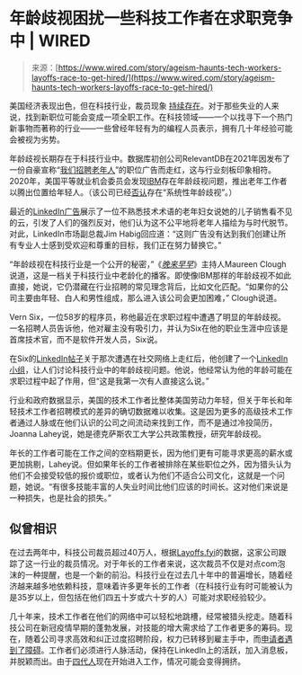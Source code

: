 <!--yml

category: 未分类

date: 2024-05-27 14:53:57

-->

# 年龄歧视困扰一些科技工作者在求职竞争中 | WIRED

> 来源：[https://www.wired.com/story/ageism-haunts-tech-workers-layoffs-race-to-get-hired/](https://www.wired.com/story/ageism-haunts-tech-workers-layoffs-race-to-get-hired/)

美国经济表现出色，但在科技行业，裁员现象 [持续存在](https://www.wired.com/story/tech-layoffs-2024-amazon-google-discord-twitch/)。对于那些失业的人来说，找到新职位可能会变成一项全职工作。在科技领域——一个以找寻下一个热门新事物而著称的行业——一些曾经年轻有为的编程人员表示，拥有几十年经验可能会被视为劣势。

年龄歧视长期存在于科技行业中。数据库初创公司RelevantDB在2021年因发布了一份自豪宣称“[我们招聘老年人](https://www.fastcompany.com/90669478/we-hire-old-people-job-posting-for-software-developer-sparks-a-viral-conversation-about-ageism-in-tech)”的职位广告而走红，这与行业刻板印象相符。2020年，美国平等就业机会委员会发现[IBM](https://www.propublica.org/article/the-u-s-equal-employment-opportunity-commission-confirms-a-pattern-of-age-discrimination-at-ibm)存在年龄歧视问题，推出老年工作者以腾出位置给年轻人。（该公司已经[否认](https://newsroom.ibm.com/IBM-Chief-Human-Resources-Officer-Addresses-False-Claims-of-Systemic-Age-Discrimination)存在“系统性年龄歧视”。）

最近的[LinkedIn广告](https://www.linkedin.com/posts/linkedin-ads_no-one-knows-what-you-do-cloud-salesman-activity-7128022104867819521-gw34/)展示了一位不熟悉技术术语的老年妇女说她的儿子销售看不见的云，引发了人们的强烈反对，他们认为这不公平地将老年人描绘为与时代脱节。对此，LinkedIn市场副总裁Jim Habig回应道：“这则广告没有达到我们创建让所有专业人士感到受欢迎和尊重的目标，我们正在努力替换它。”

“年龄歧视在科技行业是一个公开的秘密，”《[*晚来早早*](https://www.itgetslateearly.com/)》主持人Maureen Clough说道，这是一档关于科技行业中老龄化的播客。即使像IBM那样的年龄歧视不如此直接，她说，它仍潜藏在行业招聘的常见理念背后，比如文化匹配。“如果你的公司主要由年轻、白人和男性组成，那么进入该公司会更加困难，” Clough说道。

Vern Six，一位58岁的程序员，称他最近在求职过程中遭遇了明显的年龄歧视。一名招聘人员告诉他，他对雇主没有吸引力，并认为Six在他的职业生涯中应该是首席技术官，而不是软件开发人员，Six说。

在Six的[LinkedIn帖子](https://www.linkedin.com/feed/update/urn:li:activity:7167946832742928385/)关于那次遭遇在社交网络上走红后，他创建了一个[LinkedIn小组](https://www.linkedin.com/groups/14418151/)，让人们讨论科技行业中的年龄歧视问题。他说，他经常认为他的年龄可能在求职过程中起了作用，但“这是我第一次有人直接这么说。”

行业和政府数据显示，美国的技术工作者比整体美国劳动力年轻，但关于年长和年轻技术工作者招聘模式的差异的确切数据难以收集。这是因为更多的高级技术工作者通过人脉或在他们认识的公司之间流动来找到工作，而不是通过冷投简历，Joanna Lahey说，她是德克萨斯农工大学公共政策教授，研究年龄歧视。

年长的工作者可能在工作之间的空档期更长，因为他们更有可能寻求更高的薪水或更加挑剔，Lahey说。但如果年长的工作者被排除在某些职位之外，因为猎头认为他们不会接受较低的报价或职位，或者认为他们不适合公司文化，这就是一个问题，她说。“有很多技能丰富的人失业时间比他们应该的时间长。这对他们来说是一种损失，也是社会的损失。”

## 似曾相识

在过去两年中，科技公司裁员超过40万人，根据[Layoffs.fyi](https://layoffs.fyi/)的数据，这家公司跟踪了这一行业的裁员情况。对于年长的工作者来说，这次裁员不仅是对点com泡沫的一种提醒，也是一个新的前沿。科技行业在过去几十年中的普遍增长，随着经济越来越多地依赖科技，意味着许多更年长的工作者（在科技行业有时可能被认为是35岁以上，但包括在他们四五十岁或六十岁的人）可能对求职经验较少。

几十年来，技术工作者在他们的网络中可以轻松地跳槽，经常被猎头挖走。随着科技公司在新冠疫情早期的蓬勃发展，对技能的增大需求给了工作者更多的筹码。现在，随着公司寻求高效和纠正过度招聘阶段，权力已转移到雇主手中，而[申请者遇到了障碍](https://www.wired.com/story/tech-job-interviews-out-of-control/)。工作者们必须进行人脉活动，保持在LinkedIn上的活跃，加入消息板，并脱颖而出。由于[四代人](https://www.cbc.ca/news/business/multi-generation-work-place-1.4980659#:~:text=For%20the%20first%20time%20in%20contemporary%20history%2C%20there%20are%20four,Z%20%E2%80%94%20human%20resources%20experts%20say.)现在开始进入工作，情况可能会变得拥挤。
